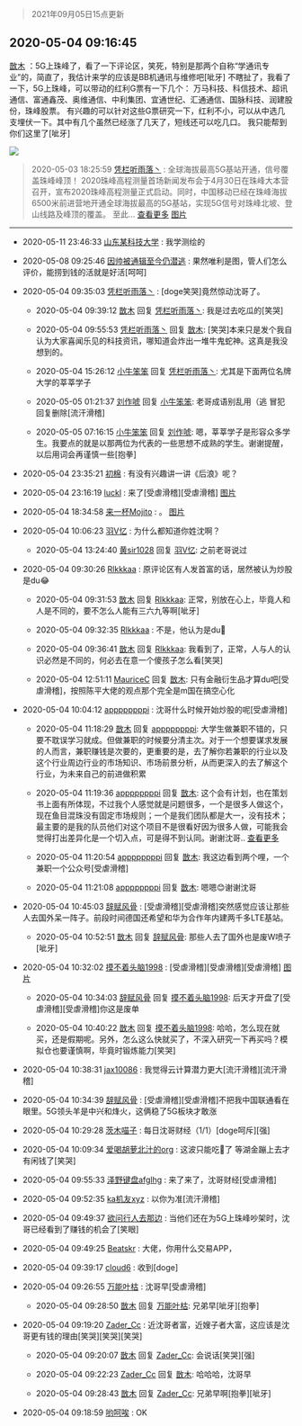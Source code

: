 > 2021年09月05日15点更新
<link rel="stylesheet" href="https://cdn.jsdelivr.net/gh/taotie6/sampleJSON@main/css/photo_show.css">


 ## 2020-05-04 09:16:45 

 [㪚木](https://www.coolapk.com/feed/18580942?shareKey=OGU2YmE4MmRlN2Q2NjEzMTc1NTM~) ：5G上珠峰了，看了一下评论区，笑死，特别是那两个自称“学通讯专业”的，简直了，我估计来学的应该是BB机通讯与维修吧[呲牙]
不瞎扯了，我看了一下，5G上珠峰，可以带动的红利G票有一下几个：<!--break-->
万马科技、科信技术、超讯通信、富通鑫茂、奥维通信、中利集团、宜通世纪、汇通通信、国脉科技、润建股份，珠峰股票。
有兴趣的可以针对这些G票研究一下，红利不小，可以从中选几支埋伏一下。其中有几个虽然已经涨了几天了，短线还可以吃几口。
我只能帮到你们这里了[呲牙] 

<div class="album">
<img class="img-item" src="http://image.coolapk.com/feed/2020/0329/14/1081091_c9d87964_4530_0027@1080x1080.jpeg" />
</div>

> 2020-05-03 18:25:59 
> [凭栏听雨落丶](https://www.coolapk.com/feed/18568380?shareKey=NGI0MGJiMjQwMDJmNjEzMTc1NTM~) : 全球海拔最高5G基站开通，信号覆盖珠峰峰顶！  2020珠峰高程测量首场新闻发布会于4月30日在珠峰大本营召开，宣布2020珠峰高程测量正式启动。同时，中国移动已经在珠峰海拔6500米前进营地开通全球海拔最高的5G基站，实现5G信号对珠峰北坡、登山线路及峰顶的覆盖。  至此... <a href="">查看更多</a> 
[图片]()

 ------- 

- 2020-05-11 23:46:33 [山东某科技大学](uid=2795880) : 我学测绘的 

- 2020-05-08 09:25:46 [因帅被通辑至今仍潜逃](uid=832365) : 果然唯利是图，管人们怎么评价，能捞到钱的活就是好活[呵呵] 

- 2020-05-04 09:35:03 [凭栏听雨落丶](uid=537639) : [doge笑哭]竟然惊动沈哥了。 

    - 2020-05-04 09:39:12 [㪚木](uid=1081091) 回复 [凭栏听雨落丶](uid=537639): 我是过去吃瓜的[笑哭] 

    - 2020-05-04 09:55:53 [凭栏听雨落丶](uid=537639) 回复 [㪚木](uid=1081091): [笑哭]本来只是发个我自认为大家喜闻乐见的科技资讯，哪知道会炸出一堆牛鬼蛇神。这真是我没想到的。 

    - 2020-05-04 15:26:12 [小牛笨笨](uid=279017) 回复 [凭栏听雨落丶](uid=537639): 尤其是下面两位名牌大学的莘莘学子 

    - 2020-05-05 01:21:37 [刘作唬](uid=1414169) 回复 [小牛笨笨](uid=279017): 老哥成语别乱用（逃 冒犯回复删除[流汗滑稽] 

    - 2020-05-05 07:16:15 [小牛笨笨](uid=279017) 回复 [刘作唬](uid=1414169): 嗯，莘莘学子是形容众多学生。我要点的就是以那两位为代表的一些思想不成熟的学生。谢谢提醒，以后用词会再谨慎一些[抱拳] 

- 2020-05-04 23:35:21 [初棉](uid=1944207) : 有没有兴趣讲一讲《后浪》呢？ 

- 2020-05-04 23:16:19 [luckl](uid=1532902) : 来了[受虐滑稽][受虐滑稽] [图片](http://image.coolapk.com/feed/2020/0504/23/1532902_c9a0bf5b_5378_4655@1080x869.jpeg)

- 2020-05-04 18:34:58 [来一杯Mojito](uid=718339) : 。 [图片](http://image.coolapk.com/feed/2020/0504/18/718339_0106a08b_8497_3522@1080x2340.jpeg)

- 2020-05-04 10:06:23 [羽V忆](uid=1291531) : 为什么都知道你姓沈啊？ 

    - 2020-05-04 13:24:40 [黄sir1028](uid=905870) 回复 [羽V忆](uid=1291531): 之前老哥说过 

- 2020-05-04 09:30:26 [Rlkkkaa](uid=464831) : 原评论区有人发首富的话，居然被认为炒股是du😂 

    - 2020-05-04 09:31:53 [㪚木](uid=1081091) 回复 [Rlkkkaa](uid=464831): 正常，别放在心上，毕竟人和人是不同的，要不怎么人能有三六九等啊[呲牙] 

    - 2020-05-04 09:32:35 [Rlkkkaa](uid=464831) : 不是，他认为是du🐶 

    - 2020-05-04 09:36:41 [㪚木](uid=1081091) 回复 [Rlkkkaa](uid=464831): 我看到了，正常，人与人的认识必然是不同的，何必去在意一个傻孩子怎么看[笑哭] 

    - 2020-05-04 12:51:11 [MauriceC](uid=2661286) 回复 [㪚木](uid=1081091): 只有金融衍生品才算du吧[受虐滑稽]，按照陈平大佬的观点那个完全是m国在搞空心化 

- 2020-05-04 10:04:12 [appppppppi](uid=1377925) : 沈哥什么时候开始炒股的呢[受虐滑稽] 

    - 2020-05-04 11:18:29 [㪚木](uid=1081091) 回复 [appppppppi](uid=1377925): 大学生做兼职不错的，只要不耽误学习就成。但做兼职的时候要分清主次。对于一个想要谋求发展的人而言，兼职赚钱是次要的，更重要的是，去了解你若兼职的行业以及这个行业周边行业的市场知识、市场前景分析，从而更深入的去了解这个行业，为未来自己的前进做积累 

    - 2020-05-04 11:19:36 [appppppppi](uid=1377925) 回复 [㪚木](uid=1081091): 这个会有计划，也在策划书上面有所体现，不过我个人感觉就是问题很多，一个是很多人做这个，现在鱼目混珠没有固定市场规则；一个是我们团队都是大一，没有技术；最主要的是我的队员他们对这个项目不是很看好因为很多人做，可能我会觉得打出差异化是一个切入点，可是得不到认同。谢谢沈哥.. <a href="/feed/replyList?id=128749716">查看更多</a> 

    - 2020-05-04 11:20:54 [appppppppi](uid=1377925) 回复 [㪚木](uid=1081091): 我这边看到两个哩，一个兼职一个公众号[受虐滑稽] 

    - 2020-05-04 11:21:08 [appppppppi](uid=1377925) 回复 [㪚木](uid=1081091): 嗯嗯😊谢谢沈哥 

- 2020-05-04 10:45:03 [辞赋风骨](uid=875865) : [受虐滑稽][受虐滑稽]突然感觉应该让那些人去国外呆一阵子。前段时间德国还希望和华为合作年内建两千多LTE基站。 

    - 2020-05-04 10:52:51 [㪚木](uid=1081091) 回复 [辞赋风骨](uid=875865): 那些人去了国外也是废W喷子[呲牙] 

- 2020-05-04 10:32:02 [摸不着头脑1998](uid=803914) : [受虐滑稽][受虐滑稽][受虐滑稽] [图片](http://image.coolapk.com/feed/2020/0504/10/803914_f963d08a_9282_6834@1080x1649.jpeg)

    - 2020-05-04 10:34:03 [辞赋风骨](uid=875865) 回复 [摸不着头脑1998](uid=803914): 后天才开盘了[受虐滑稽][受虐滑稽]你这是废单 

    - 2020-05-04 10:40:22 [㪚木](uid=1081091) 回复 [摸不着头脑1998](uid=803914): 哈哈，怎么现在就买，还是假期呢。另外，怎么这么快就买了，不深入研究一下再买吗？模拟仓也要谨慎啊，毕竟时锻炼能力[笑哭] 

- 2020-05-04 10:38:31 [jax10086](uid=797822) : 我觉得云计算潜力更大[流汗滑稽][流汗滑稽] 

- 2020-05-04 10:34:39 [辞赋风骨](uid=875865) : [受虐滑稽][受虐滑稽]不把我中国联通看在眼里。5G领头羊是中兴和烽火，这俩稳了5G板块才敢涨 

- 2020-05-04 10:29:28 [茨木喵子](uid=2155035) : 每日沈哥财经（1/1）[doge呵斥][强] 

- 2020-05-04 10:09:34 [爱喝胡萝北汁的org](uid=1377468) : 这波只能吃🍉了 
等湖金蹦上去才有闲钱了[笑哭] 

- 2020-05-04 09:55:33 [泽野键盘afglhg](uid=1347187) : 来了来了，沈哥财经[受虐滑稽] 

- 2020-05-04 09:52:35 [ka机友xyz](uid=1073836) : 以你为准[流汗滑稽] 

- 2020-05-04 09:49:37 [欲问行人去那边](uid=826969) : 当他们还在为5G上珠峰吵架时，沈哥已经看到了赚钱的机会了[笑眼] 

- 2020-05-04 09:49:25 [Beatskr](uid=1960553) : 大佬，你用什么交易APP， 

- 2020-05-04 09:39:17 [cloud6](uid=852635) : 收到[doge] 

- 2020-05-04 09:26:55 [万能叶枯](uid=1458086) : 沈哥早[受虐滑稽] 

    - 2020-05-04 09:28:50 [㪚木](uid=1081091) 回复 [万能叶枯](uid=1458086): 兄弟早[呲牙][抱拳] 

- 2020-05-04 09:19:20 [Zader_Cc](uid=1453125) : 近沈哥者富，近嫂子者大富，这应该是沈哥更有钱的理由[笑哭][笑哭][笑哭] 

    - 2020-05-04 09:20:07 [㪚木](uid=1081091) 回复 [Zader_Cc](uid=1453125): 会说话[笑哭][强] 

    - 2020-05-04 09:22:23 [Zader_Cc](uid=1453125) 回复 [㪚木](uid=1081091): 哈哈哈，沈哥早 

    - 2020-05-04 09:28:43 [㪚木](uid=1081091) 回复 [Zader_Cc](uid=1453125): 兄弟早啊[抱拳][呲牙] 

- 2020-05-04 09:18:59 [哟呵唉](uid=1801371) : OK 

